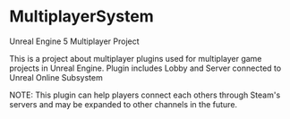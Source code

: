 # MultiplayerSystem
Unreal Engine 5 Multiplayer Project

This is a project about multiplayer plugins used for multiplayer game projects in Unreal Engine.
Plugin includes Lobby and Server connected to Unreal Online Subsystem

NOTE: This plugin can help players connect each others through Steam's servers and may be expanded to other channels in the future.